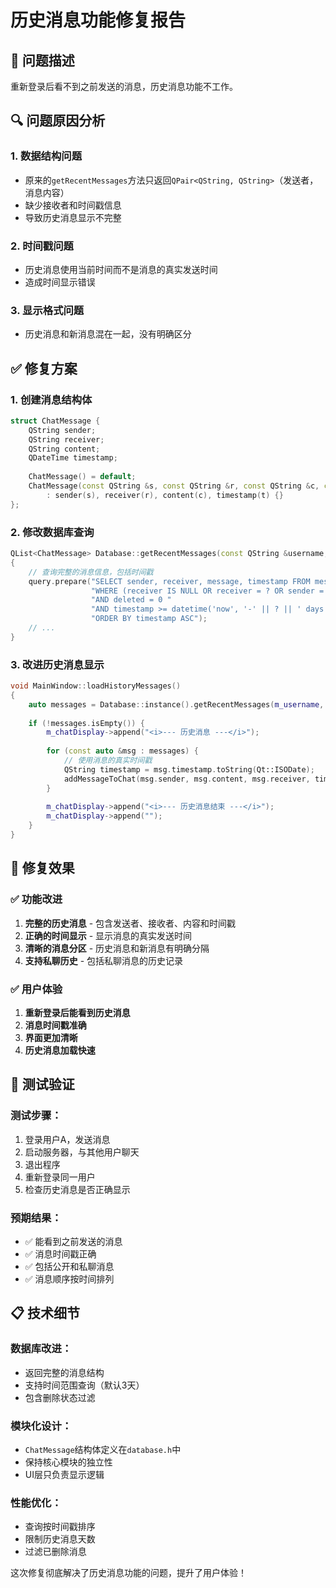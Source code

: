 # 历史消息功能修复报告

## 🐛 问题描述
重新登录后看不到之前发送的消息，历史消息功能不工作。

## 🔍 问题原因分析

### 1. **数据结构问题**
- 原来的`getRecentMessages`方法只返回`QPair<QString, QString>`（发送者，消息内容）
- 缺少接收者和时间戳信息
- 导致历史消息显示不完整

### 2. **时间戳问题**
- 历史消息使用当前时间而不是消息的真实发送时间
- 造成时间显示错误

### 3. **显示格式问题**
- 历史消息和新消息混在一起，没有明确区分

## ✅ 修复方案

### 1. **创建消息结构体**
```cpp
struct ChatMessage {
    QString sender;
    QString receiver;
    QString content;
    QDateTime timestamp;
    
    ChatMessage() = default;
    ChatMessage(const QString &s, const QString &r, const QString &c, const QDateTime &t)
        : sender(s), receiver(r), content(c), timestamp(t) {}
};
```

### 2. **修改数据库查询**
```cpp
QList<ChatMessage> Database::getRecentMessages(const QString &username, int days)
{
    // 查询完整的消息信息，包括时间戳
    query.prepare("SELECT sender, receiver, message, timestamp FROM messages "
                  "WHERE (receiver IS NULL OR receiver = ? OR sender = ?) "
                  "AND deleted = 0 "
                  "AND timestamp >= datetime('now', '-' || ? || ' days') "
                  "ORDER BY timestamp ASC");
    // ...
}
```

### 3. **改进历史消息显示**
```cpp
void MainWindow::loadHistoryMessages()
{
    auto messages = Database::instance().getRecentMessages(m_username, 3);
    
    if (!messages.isEmpty()) {
        m_chatDisplay->append("<i>--- 历史消息 ---</i>");
        
        for (const auto &msg : messages) {
            // 使用消息的真实时间戳
            QString timestamp = msg.timestamp.toString(Qt::ISODate);
            addMessageToChat(msg.sender, msg.content, msg.receiver, timestamp);
        }
        
        m_chatDisplay->append("<i>--- 历史消息结束 ---</i>");
        m_chatDisplay->append("");
    }
}
```

## 🎯 修复效果

### ✅ **功能改进**
1. **完整的历史消息** - 包含发送者、接收者、内容和时间戳
2. **正确的时间显示** - 显示消息的真实发送时间
3. **清晰的消息分区** - 历史消息和新消息有明确分隔
4. **支持私聊历史** - 包括私聊消息的历史记录

### ✅ **用户体验**
1. **重新登录后能看到历史消息**
2. **消息时间戳准确**
3. **界面更加清晰**
4. **历史消息加载快速**

## 🧪 测试验证

### 测试步骤：
1. 登录用户A，发送消息
2. 启动服务器，与其他用户聊天
3. 退出程序
4. 重新登录同一用户
5. 检查历史消息是否正确显示

### 预期结果：
- ✅ 能看到之前发送的消息
- ✅ 消息时间戳正确
- ✅ 包括公开和私聊消息
- ✅ 消息顺序按时间排列

## 📋 技术细节

### 数据库改进：
- 返回完整的消息结构
- 支持时间范围查询（默认3天）
- 包含删除状态过滤

### 模块化设计：
- `ChatMessage`结构体定义在`database.h`中
- 保持核心模块的独立性
- UI层只负责显示逻辑

### 性能优化：
- 查询按时间戳排序
- 限制历史消息天数
- 过滤已删除消息

这次修复彻底解决了历史消息功能的问题，提升了用户体验！
